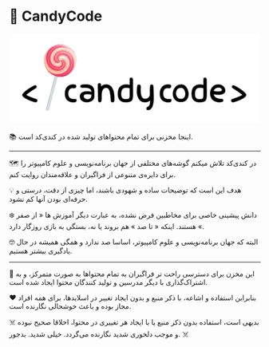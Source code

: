 # 🍭 CandyCode
![candycodedu](images/LogoWithText.png)

📚 اینجا مخزنی برای تمام محتواهای تولید شده در کندی‌کد است.

***

🗺 در کندی‌کد تلاش میکنم گوشه‌های مختلفی از جهان برنامه‌نویسی و علوم کامپیوتر را برای دایره‌ی متنوعی از فراگیران و علاقه‌مندان روایت کنم.

💡 هدف این است که توضیحات ساده و شهودی باشند، اما چیزی از دقت، درستی و حرفه‌ای بودن آنها کم نشود.

❄️ دانش پیشینی خاصی برای مخاطبین فرض نشده، به عبارت دیگر آموزش ها « از صفر » هستند. اینکه « تا صد » هم بروند یا نه، بستگی به بازی روزگار دارد.

🤓 البته که جهان برنامه‌نویسی و علوم کامپیوتر، اساسا صد ندارد و همگی همیشه در حال یادگیری بیشتر هستیم.

***

🤝 این مخزن برای دسترسی راحت تر فراگیران به تمام محتواها به صورت متمرکز، و به اشتراک‌گذاری با دیگر مدرسین و تولید کنندگان محتوا ایجاد شده است.

❤️ بنابراین استفاده و اشاعه، با ذکر منبع و بدون ایجاد تغییر در اسلایدها، برای همه افراد مجاز بوده و باعث خوشحالی نگارنده است.

☠️ بدیهی است، استفاده بدون ذکر منبع یا با ایجاد هر تغییری در محتوا، اخلاقا صحیح نبوده و موجب دلخوری شدید نگارنده می‌گردد. خیلی شدید. بدجور. ☠️
